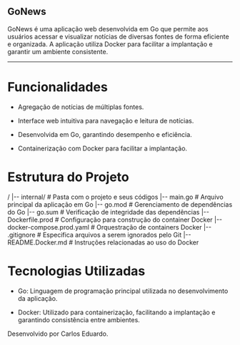 ## GoNews

GoNews é uma aplicação web desenvolvida em Go que permite aos usuários acessar e visualizar notícias de diversas fontes de forma eficiente e organizada. A aplicação utiliza Docker para facilitar a implantação e garantir um ambiente consistente.

-----

# Funcionalidades

- Agregação de notícias de múltiplas fontes.

- Interface web intuitiva para navegação e leitura de notícias.

- Desenvolvida em Go, garantindo desempenho e eficiência.

- Containerização com Docker para facilitar a implantação.

# Estrutura do Projeto

/
|-- internal/             # Pasta com o projeto e seus códigos
|-- main.go               # Arquivo principal da aplicação em Go
|-- go.mod                # Gerenciamento de dependências do Go
|-- go.sum                # Verificação de integridade das dependências
|-- Dockerfile.prod       # Configuração para construção do container Docker
|-- docker-compose.prod.yaml  # Orquestração de containers Docker
|-- .gitignore            # Especifica arquivos a serem ignorados pelo Git
|-- README.Docker.md      # Instruções relacionadas ao uso do Docker

# Tecnologias Utilizadas

- Go: Linguagem de programação principal utilizada no desenvolvimento da aplicação.

- Docker: Utilizado para containerização, facilitando a implantação e garantindo consistência entre ambientes.

Desenvolvido por Carlos Eduardo.
